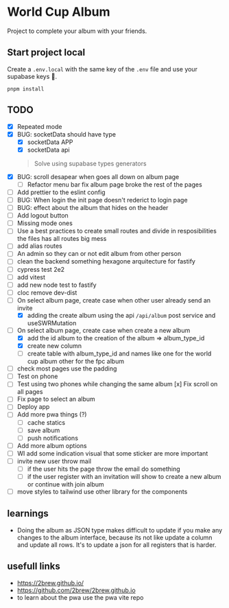 # World Cup Album

Project to complete your album with your friends.

## Start project local
Create a `.env.local` with the same key of the `.env` file and use your supabase keys 🤙.
```
pnpm install
```

## TODO

- [x] Repeated mode
- [x] BUG: socketData should have type
    - [x] socketData APP
    - [x] socketData api
    > Solve using supabase types generators
- [x] BUG: scroll desapear when goes all down on album page
    - [ ] Refactor menu bar fix album page broke the rest of the pages
- [ ] Add prettier to the eslint config
- [ ] BUG: When login the init page doesn't rederict to login page
- [ ] BUG: effect about the album that hides on the header
- [ ] Add logout button
- [ ] Missing mode ones
- [ ] Use a best practices to create small routes and divide in resposibilities the files has all
routes big mess
- [ ] add alias routes
- [ ] An admin so they can or not edit album from other person
- [ ] clean the backend something hexagone arquitecture for fastify
- [ ] cypress test 2e2
- [ ] add vitest
- [ ] add new node test to fastify
- [ ] cloc remove dev-dist
- [ ] On select album page, create case when other user already send an invite
    - [x] adding the create album using the api `/api/album` post service and useSWRMutation
- [ ] On select album page, create case when create a new album
    - [x] add the id album to the creation of the album => album_type_id
    - [x] create new column
    - [ ] create table with album_type_id and names like one for the world cup album other for the fpc album
-[ ] check most pages use the padding
-[ ] Test on phone 
-[ ] Test using two phones while changing the same album
[x] Fix scroll on all pages
- [ ] Fix page to select an album
- [ ] Deploy app
- [ ] Add more pwa things (?)
    - [ ] cache statics
    - [ ] save album
    - [ ] push notifications
- [ ] Add more album options
- [ ] WI add some indication visual that some sticker are more important
- [ ] invite new user throw mail
    - [ ] if the user hits the page throw the email do something
    - [ ] if the user register with an invitation will show to create a new album or continue with join album
- [ ] move styles to tailwind use other library for the components

## learnings
- Doing the album as JSON type makes difficult to update if you make any changes to the album interface, because its not like update
a column and update all rows. It's to update a json for all registers that is harder.

## usefull links
- https://2brew.github.io/
- https://github.com/2brew/2brew.github.io
- to learn about the pwa use the pwa vite repo

